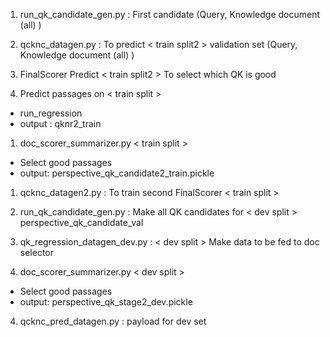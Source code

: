 

1. run_qk_candidate_gen.py : First candidate
 (Query, Knowledge document (all) )

1. qcknc_datagen.py : To predict < train split2 > validation set
 (Query, Knowledge document (all) )

1. FinalScorer Predict < train split2 >
    To select which QK is good 

1. Predict passages on < train split >
  * run_regression
  * output : qknr2_train

1. doc_scorer_summarizer.py  < train split >
  * Select good passages 
  * output: perspective_qk_candidate2_train.pickle

1. qcknc_datagen2.py : To train second FinalScorer < train split >
 
 
1. run_qk_candidate_gen.py : Make all QK candidates for < dev split >
 perspective_qk_candidate_val
 
1. qk_regression_datagen_dev.py : < dev split >
    Make data to be fed to doc selector 

1. doc_scorer_summarizer.py  < dev split >
  * Select good passages 
  * output: perspective_qk_stage2_dev.pickle
 
4. qcknc_pred_datagen.py : payload for dev set
